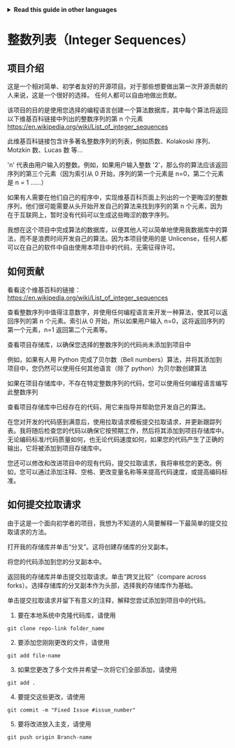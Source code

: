 <!-- Do not translate this -->
<details>
<summary>
<strong> Read this guide in other languages </strong>
</summary>
    <ul>
        <li><a href="https://github.com/Twiggecode/Integer-Sequences/blob/main/README.md"> English </a></li>
        <li><a href="https://github.com/Twiggecode/Integer-Sequences/blob/main/README%20Translations/README_FR.md"> French </a></li>
        <li><a href="https://github.com/Twiggecode/Integer-Sequences/blob/main/README%20Translations/README_ID.md"> Indonesian </a></li>
        <li><a href="https://github.com/Twiggecode/Integer-Sequences/blob/main/README%20Translations/README_KR.md"> Korean </a></li>
        <li><a href="https://github.com/Twiggecode/Integer-Sequences/blob/main/README%20Translations/README_PT.md"> Portuguese </a></li>
        <li><a href="https://github.com/Twiggecode/Integer-Sequences/blob/main/README%20Translations/README_RO.md"> Romanian </a></li>
        <li><a href="https://github.com/Twiggecode/Integer-Sequences/blob/main/README%20Translations/README_RU.md"> Russian </a></li>
        <li><a href="https://github.com/Twiggecode/Integer-Sequences/blob/main/README%20Translations/README_ES.md"> Spanish </a></li>
    
</details>
<!-- Do not translate this -->

# 整数列表（Integer Sequences）

## 项目介绍

这是一个相对简单、初学者友好的开源项目。对于那些想要做出第一次开源贡献的人来说，这是一个很好的选择。
任何人都可以自由地做出贡献。

该项目的目的是使用您选择的编程语言创建一个算法数据库，其中每个算法将返回以下维基百科链接中列出的整数序列的第 n 个元素
https://en.wikipedia.org/wiki/List_of_integer_sequences

此维基百科链接包含许多著名整数序列的列表，例如质数、Kolakoski 序列、Motzkin 数、Lucas 数 等...

'n' 代表由用户输入的整数。例如，如果用户输入整数 '2'，那么你的算法应该返回序列的第三个元素（因为索引从 0 开始，序列的第一个元素是 n=0，第二个元素是 n = 1 ……）

如果有人需要在他们自己的程序中，实现维基百科页面上列出的一个更晦涩的整数序列，他们很可能需要从头开始开发自己的算法来找到序列的第 n 个元素，因为在于互联网上，暂时没有代码可以生成这些晦涩的数字序列。

我想在这个项目中完成算法的数据库，以便其他人可以简单地使用我数据库中的算法，而不是浪费时间开发自己的算法。因为本项目使用的是 Unlicense，任何人都可以在自己的软件中自由使用本项目中的代码，无需征得许可。

## 如何贡献

看看这个维基百科的链接： https://en.wikipedia.org/wiki/List_of_integer_sequences

查看整数序列中值得注意数字，并使用任何编程语言来开发一种算法，使其可以返回序列的第 n 个元素。索引从 0 开始，所以如果用户输入 n=0，这将返回序列的第一个元素，n=1 返回第二个元素等。

查看项目存储库，以确保您选择的整数序列的代码尚未添加到项目中

例如，如果有人用 Python 完成了贝尔数（Bell numbers）算法，并将其添加到项目中，您仍然可以使用任何其他语言（除了 python）为贝尔数创建算法

如果在项目存储库中，不存在特定整数序列的代码，您可以使用任何编程语言编写此整数序列

查看项目存储库中已经存在的代码，用它来指导并帮助您开发自己的算法。

在您对开发的代码感到满意后，使用拉取请求模板提交拉取请求，并更新跟踪列表。我将随后检查您的代码以确保它按预期工作，然后将其添加到项目存储库中。无论编码标准/代码质量如何，也无论代码速度如何，如果您的代码产生了正确的输出，它将被添加到项目存储库中。

您还可以修改和改进项目中的现有代码，提交拉取请求，我将审核您的更改。例如，您可以通过添加注释、空格、更改变量名称等来提高代码速度，或提高编码标准。

## 如何提交拉取请求

由于这是一个面向初学者的项目，我想为不知道的人简要解释一下最简单的提交拉取请求的方法。

打开我的存储库并单击“分叉”。这将创建存储库的分叉副本。

将您的代码添加到您的分叉副本中。

返回我的存储库并单击提交拉取请求。单击“跨叉比较”（compare across forks）。选择存储库的分叉副本作为头部，选择我的存储库作为基础。

单击提交拉取请求并留下有意义的注释，解释您尝试添加到项目中的代码。

1. 要在本地系统中克隆代码库，请使用

`git clone repo-link folder_name`

2. 要添加您刚刚更改的文件，请使用

`git add file-name`

3. 如果您更改了多个文件并希望一次将它们全部添加，请使用

`git add .`

4. 要提交这些更改，请使用

`git commit -m "Fixed Issue #issue_number"`

5. 要将改进放入主支，请使用

`git push origin Branch-name`
